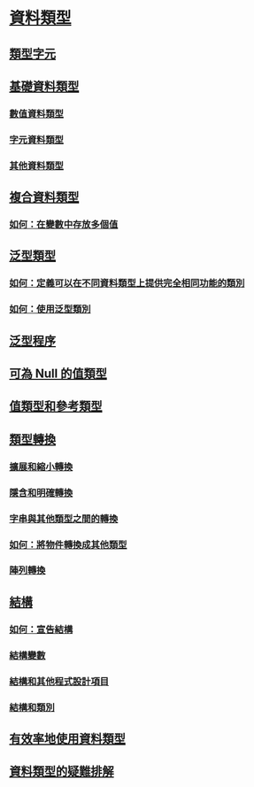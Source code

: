# [資料類型](index.md)
## [類型字元](type-characters.md)
## [基礎資料類型](elementary-data-types.md)
### [數值資料類型](numeric-data-types.md)
### [字元資料類型](character-data-types.md)
### [其他資料類型](miscellaneous-data-types.md)
## [複合資料類型](composite-data-types.md)
### [如何：在變數中存放多個值](how-to-hold-more-than-one-value-in-a-variable.md)
## [泛型類型](generic-types.md)
### [如何：定義可以在不同資料類型上提供完全相同功能的類別](how-to-define-a-class-that-can-provide-identical-functionality.md)
### [如何：使用泛型類別](how-to-use-a-generic-class.md)
## [泛型程序](generic-procedures.md)
## [可為 Null 的值類型](nullable-value-types.md)
## [值類型和參考類型](value-types-and-reference-types.md)
## [類型轉換](type-conversions.md)
### [擴展和縮小轉換](widening-and-narrowing-conversions.md)
### [隱含和明確轉換](implicit-and-explicit-conversions.md)
### [字串與其他類型之間的轉換](conversions-between-strings-and-other-types.md)
### [如何：將物件轉換成其他類型](how-to-convert-an-object-to-another-type.md)
### [陣列轉換](array-conversions.md)
## [結構](structures.md)
### [如何：宣告結構](how-to-declare-a-structure.md)
### [結構變數](structure-variables.md)
### [結構和其他程式設計項目](structures-and-other-programming-elements.md)
### [結構和類別](structures-and-classes.md)
## [有效率地使用資料類型](efficient-use-of-data-types.md)
## [資料類型的疑難排解](troubleshooting-data-types.md)